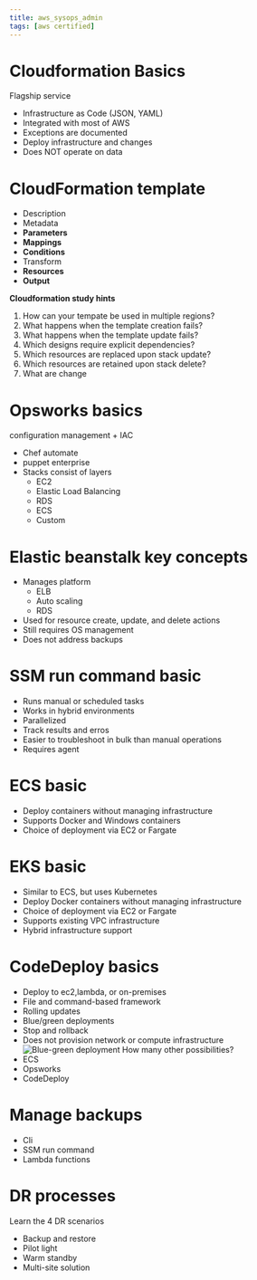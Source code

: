 ```yaml
---
title: aws_sysops_admin
tags: [aws certified]
---
```

# Cloudformation Basics
Flagship service
- Infrastructure as Code (JSON, YAML)
- Integrated with most of AWS
- Exceptions are documented
- Deploy infrastructure and changes
- Does NOT operate on data

# CloudFormation template
- Description
- Metadata
- **Parameters**
- **Mappings**
- **Conditions**
- Transform
- **Resources**
- **Output**

**Cloudformation study hints**
1. How can your tempate be used in multiple regions?
2. What happens when the template creation fails?
3. What happens when the template update fails?
4. Which designs require explicit dependencies?
5. Which resources are replaced upon stack update?
6. Which resources are retained upon stack delete?
7. What are change

# Opsworks basics
configuration management + IAC
- Chef automate
- puppet enterprise
- Stacks consist of layers
  - EC2
  - Elastic Load Balancing
  - RDS
  - ECS
  - Custom
# Elastic beanstalk key concepts
- Manages platform
  - ELB
  - Auto scaling
  - RDS
- Used for resource create, update, and delete actions
- Still requires OS management
- Does not address backups

# SSM run command basic
- Runs manual or scheduled tasks
- Works in hybrid environments
- Parallelized
- Track results and erros
- Easier to troubleshoot in bulk than manual operations
- Requires agent

# ECS basic
- Deploy containers without managing infrastructure
- Supports Docker and Windows containers
- Choice of deployment via EC2 or Fargate
# EKS basic
- Similar to ECS, but uses Kubernetes
- Deploy Docker containers without managing infrastructure
- Choice of deployment via EC2 or Fargate
- Supports existing VPC infrastructure
- Hybrid infrastructure support
# CodeDeploy basics
- Deploy to ec2,lambda, or on-premises
- File and command-based framework
- Rolling updates
- Blue/green deployments
- Stop and rollback
- Does not provision network or compute infrastructure
![Blue-green deployment](https://i.imgur.com/HgZZxfn.png)
How many other possibilities?
- ECS
- Opsworks
- CodeDeploy

# Manage backups
- Cli
- SSM run command
- Lambda functions

# DR processes
Learn the 4 DR scenarios
- Backup and restore
- Pilot light
- Warm standby
- Multi-site solution
